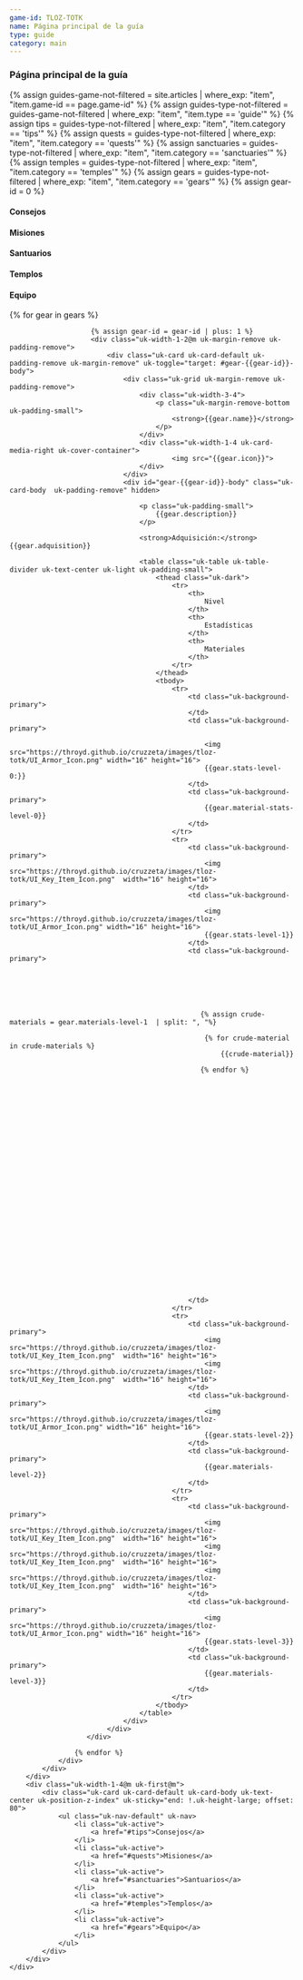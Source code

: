 ```yaml
---
game-id: TLOZ-TOTK
name: Página principal de la guía
type: guide
category: main
---
```

<h3>Página principal de la guía</h3>
{% assign guides-game-not-filtered = site.articles | where_exp: "item", "item.game-id == page.game-id" %}
{% assign guides-type-not-filtered = guides-game-not-filtered | where_exp: "item", "item.type == 'guide'" %}
{% assign tips = guides-type-not-filtered | where_exp: "item", "item.category == 'tips'" %}
{% assign quests = guides-type-not-filtered | where_exp: "item", "item.category == 'quests'" %}
{% assign sanctuaries = guides-type-not-filtered | where_exp: "item", "item.category == 'sanctuaries'" %}
{% assign temples = guides-type-not-filtered | where_exp: "item", "item.category == 'temples'" %}
{% assign gears = guides-type-not-filtered | where_exp: "item", "item.category == 'gears'" %}
{% assign gear-id = 0 %}
<div>
    <div class="uk-grid">
        <div class="uk-width-3-4@m">
            <div>
                <h4 id="tips">Consejos</h4>
                <h4 id="quests">Misiones</h4>
                <h4 id="sanctuaries">Santuarios</h4>
                <h4 id="temples">Templos</h4>
                <h4 id="gears">Equipo</h4>
                <div class="uk-grid uk-margin-remove uk-padding-remove">
                    {% for gear in gears %}

                        {% assign gear-id = gear-id | plus: 1 %}
                        <div class="uk-width-1-2@m uk-margin-remove uk-padding-remove">
                            <div class="uk-card uk-card-default uk-padding-remove uk-margin-remove" uk-toggle="target: #gear-{{gear-id}}-body">
                                <div class="uk-grid uk-margin-remove uk-padding-remove">
                                    <div class="uk-width-3-4">
                                        <p class="uk-margin-remove-bottom uk-padding-small">
                                            <strong>{{gear.name}}</strong>
                                        </p>
                                    </div>
                                    <div class="uk-width-1-4 uk-card-media-right uk-cover-container">
                                            <img src="{{gear.icon}}">
                                    </div>
                                </div> 
                                <div id="gear-{{gear-id}}-body" class="uk-card-body  uk-padding-remove" hidden>
                                    
                                    <p class="uk-padding-small">
                                        {{gear.description}}
                                    </p>

                                    <strong>Adquisición:</strong> {{gear.adquisition}}
                                    
                                    <table class="uk-table uk-table-divider uk-text-center uk-light uk-padding-small">
                                        <thead class="uk-dark">
                                            <tr>
                                                <th>
                                                    Nivel
                                                </th>
                                                <th>
                                                    Estadísticas
                                                </th>
                                                <th>
                                                    Materiales
                                                </th>
                                            </tr>
                                        </thead>
                                        <tbody>
                                            <tr>
                                                <td class="uk-background-primary">
                                                </td>
                                                <td class="uk-background-primary">
                                                    
                                                    <img src="https://throyd.github.io/cruzzeta/images/tloz-totk/UI_Armor_Icon.png" width="16" height="16">  
                                                    {{gear.stats-level-0:}}
                                                </td>
                                                <td class="uk-background-primary">
                                                    {{gear.material-stats-level-0}}
                                                </td>
                                            </tr>
                                            <tr>
                                                <td class="uk-background-primary">
                                                    <img src="https://throyd.github.io/cruzzeta/images/tloz-totk/UI_Key_Item_Icon.png"  width="16" height="16">
                                                </td>
                                                <td class="uk-background-primary">
                                                    <img src="https://throyd.github.io/cruzzeta/images/tloz-totk/UI_Armor_Icon.png" width="16" height="16">  
                                                    {{gear.stats-level-1}}
                                                </td>
                                                <td class="uk-background-primary">






                                                   {% assign crude-materials = gear.materials-level-1  | split: ", "%}

                                                    {% for crude-material in crude-materials %}
                                                        {{crude-material}}

                                                   {% endfor %}                                               
                                                


























                                                   
                                                </td>
                                            </tr>
                                            <tr>
                                                <td class="uk-background-primary">
                                                    <img src="https://throyd.github.io/cruzzeta/images/tloz-totk/UI_Key_Item_Icon.png"  width="16" height="16">
                                                    <img src="https://throyd.github.io/cruzzeta/images/tloz-totk/UI_Key_Item_Icon.png"  width="16" height="16">                                                    
                                                </td>
                                                <td class="uk-background-primary">
                                                    <img src="https://throyd.github.io/cruzzeta/images/tloz-totk/UI_Armor_Icon.png" width="16" height="16">  
                                                    {{gear.stats-level-2}}
                                                </td>
                                                <td class="uk-background-primary">
                                                    {{gear.materials-level-2}}
                                                </td>
                                            </tr>
                                            <tr>
                                                <td class="uk-background-primary">
                                                    <img src="https://throyd.github.io/cruzzeta/images/tloz-totk/UI_Key_Item_Icon.png"  width="16" height="16">
                                                    <img src="https://throyd.github.io/cruzzeta/images/tloz-totk/UI_Key_Item_Icon.png"  width="16" height="16">
                                                    <img src="https://throyd.github.io/cruzzeta/images/tloz-totk/UI_Key_Item_Icon.png"  width="16" height="16">
                                                </td>
                                                <td class="uk-background-primary">
                                                    <img src="https://throyd.github.io/cruzzeta/images/tloz-totk/UI_Armor_Icon.png" width="16" height="16">  
                                                    {{gear.stats-level-3}}
                                                </td>
                                                <td class="uk-background-primary">
                                                    {{gear.materials-level-3}}
                                                </td>
                                            </tr>                                           
                                        </tbody>
                                    </table>
                                </div>
                            </div>
                       </div>

                    {% endfor %}
                </div>
            </div>
        </div>
        <div class="uk-width-1-4@m uk-first@m">
            <div class="uk-card uk-card-default uk-card-body uk-text-center uk-position-z-index" uk-sticky="end: !.uk-height-large; offset: 80">
                <ul class="uk-nav-default" uk-nav>
                    <li class="uk-active">
                        <a href="#tips">Consejos</a>
                    </li>
                    <li class="uk-active">
                        <a href="#quests">Misiones</a>
                    </li>
                    <li class="uk-active">
                        <a href="#sanctuaries">Santuarios</a>
                    </li>
                    <li class="uk-active">
                        <a href="#temples">Templos</a>
                    </li>
                    <li class="uk-active">
                        <a href="#gears">Equipo</a>
                    </li>
                </ul>
            </div>
        </div>
    </div>
</div>
